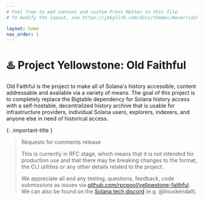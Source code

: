 ```yaml
---
# Feel free to add content and custom Front Matter to this file.
# To modify the layout, see https://jekyllrb.com/docs/themes/#overriding-theme-defaults

layout: home
nav_order: 1
---
```

# :hotsprings: Project Yellowstone: Old Faithful

Old Faithful is the project to make all of Solana's history accessible, content addressable and available via a variety of means. The goal of this project is to completely replace the Bigtable dependency for Solana history access with a self-hostable, decentralized history archive that is usable for infrastructure providers, individual Solana users, explorers, indexers, and anyone else in need of historical access.

{: .important-title }
> Requests for comments release
>
> This is currently in RFC stage, which means that it is not intended for production use and that there may be breaking changes to the format, the CLI utilities or any other details related to the project.
>
> We appreciate all and any testing, questions, feedback, code submissions as issues via [github.com/rpcpool/yellowstone-faithful](https://github.com/rpcpool/yellowstone-faithful/issues). We can also be found on the [Solana tech discord](https://discord.com/invite/kBbATFA7PW) (e.g. @linuskendall).